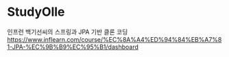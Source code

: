 # StudyOlle
인프런 백기선씨의 스프링과 JPA 기반 클론 코딩
https://www.inflearn.com/course/%EC%8A%A4%ED%94%84%EB%A7%81-JPA-%EC%9B%B9%EC%95%B1/dashboard

